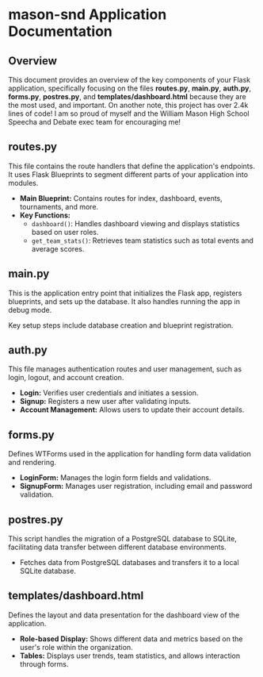 <!DOCTYPE html>
<html>
<head>
</head>
<body>

<h1>mason-snd Application Documentation</h1>

<h2>Overview</h2>
<p>This document provides an overview of the key components of your Flask application, specifically focusing on the files <strong>routes.py</strong>, <strong>main.py</strong>, <strong>auth.py</strong>, <strong>forms.py</strong>, <strong>postres.py</strong>, and <strong>templates/dashboard.html</strong> because they are the most used, and important. On another note, this project has over 2.4k lines of code! I am so proud of myself and the William Mason High School Speecha and Debate exec team for encouraging me!</p>

<h2>routes.py</h2>
<p>This file contains the route handlers that define the application's endpoints. It uses Flask Blueprints to segment different parts of your application into modules.</p>
<ul>
    <li><strong>Main Blueprint:</strong> Contains routes for index, dashboard, events, tournaments, and more.</li>
    <li><strong>Key Functions:</strong>
        <ul>
            <li><code>dashboard()</code>: Handles dashboard viewing and displays statistics based on user roles.</li>
            <li><code>get_team_stats()</code>: Retrieves team statistics such as total events and average scores.</li>
        </ul>
    </li>
</ul>

<h2>main.py</h2>
<p>This is the application entry point that initializes the Flask app, registers blueprints, and sets up the database. It also handles running the app in debug mode.</p>
<p>Key setup steps include database creation and blueprint registration.</p>

<h2>auth.py</h2>
<p>This file manages authentication routes and user management, such as login, logout, and account creation.</p>
<ul>
    <li><strong>Login:</strong> Verifies user credentials and initiates a session.</li>
    <li><strong>Signup:</strong> Registers a new user after validating inputs.</li>
    <li><strong>Account Management:</strong> Allows users to update their account details.</li>
</ul>

<h2>forms.py</h2>
<p>Defines WTForms used in the application for handling form data validation and rendering.</p>
<ul>
    <li><strong>LoginForm:</strong> Manages the login form fields and validations.</li>
    <li><strong>SignupForm:</strong> Manages user registration, including email and password validation.</li>
</ul>

<h2>postres.py</h2>
<p>This script handles the migration of a PostgreSQL database to SQLite, facilitating data transfer between different database environments.</p>
<ul>
    <li>Fetches data from PostgreSQL databases and transfers it to a local SQLite database.</li>
</ul>

<h2>templates/dashboard.html</h2>
<p>Defines the layout and data presentation for the dashboard view of the application.</p>
<ul>
    <li><strong>Role-based Display:</strong> Shows different data and metrics based on the user's role within the organization.</li>
    <li><strong>Tables:</strong> Displays user trends, team statistics, and allows interaction through forms.</li>
</ul>

</body>
</html>
